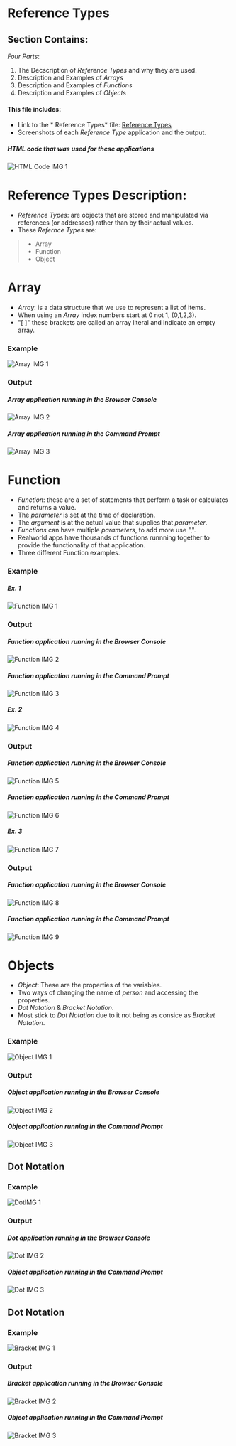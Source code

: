 # Reference Types

## Section Contains:

*Four Parts*: 

1. The Decscription of *Reference Types* and why they are used.
2. Description and Examples of *Arrays*
3. Description and Examples of *Functions*
4. Description and Examples of *Objects*

#### This file includes:

* Link to the * Reference Types* file: [Reference Types](reference_types_code/index.js "Reference Types")
* Screenshots of each *Reference Type* application and the output.

##### *HTML* code that was used for these applications

![HTML Code IMG 1](html_code_img_1.PNG "HTML CODE IMG 1")

# Reference Types Description:

* *Reference Types*: are objects that are stored and manipulated via references (or addresses) rather than by their actual values.
* These *Refernce Types* are:
> * Array
> * Function
> * Object



# Array

* *Array*: is a data structure that we use to represent a list of items.
* When using an *Array* index numbers start at 0 not 1, (0,1,2,3).
* "[ ]" these brackets are called an array literal and indicate an empty array.

### Example

![Array IMG 1](img/array_code_img_1.PNG "Array IMG 1")

### Output 

##### *Array* application running in the Browser Console

![Array IMG 2](img/array_code_img_2.PNG "Array IMG 2")

##### *Array* application running in the Command Prompt

![Array IMG 3](img/array_code_img_3.PNG "Array IMG 3")

# Function

* *Function*: these are a set of statements that perform a task or calculates and returns a value.
* The *parameter* is set at the time of declaration.
* The *argument* is at the actual value that supplies that *parameter*. 
* *Functions* can have multiple *parameters*, to add more use ",".
* Realworld apps have thousands of functions runnning together to provide the functionality of that application.
* Three different Function examples.

### Example 

##### Ex. 1

![Function IMG 1](img/function_code_img_1.PNG "Function img 1")

### Output 

##### *Function* application running in the Browser Console

![Function IMG 2](img/function_code_img_2.PNG "Function IMG 2")

##### *Function* application running in the Command Prompt

![Function IMG 3](img/function_code_img_3.PNG "Function IMG 3")

##### Ex. 2

![Function IMG 4](img/function_code_img_4.PNG "Function img 4")

### Output 

##### *Function* application running in the Browser Console

![Function IMG 5](img/function_code_img_5.PNG "Function IMG 5")

##### *Function* application running in the Command Prompt

![Function IMG 6](img/function_code_img_6.PNG "Function IMG 6")

##### Ex. 3

![Function IMG 7](img/function_code_img_7.PNG "Function img 7")

### Output 

##### *Function* application running in the Browser Console

![Function IMG 8](img/function_code_img_8.PNG "Function IMG 8")

##### *Function* application running in the Command Prompt

![Function IMG 9](img/function_code_img_9.PNG "Function IMG 9")



# Objects 

* *Object*: These are the properties of the variables.
* Two ways of changing the name of *person* and accessing the properties.
* *Dot Notation* & *Bracket Notation*.
* Most stick to *Dot Notation* due to it not being as consice as *Bracket Notation*.

### Example 

![Object IMG 1](img/obj_code_img_1.PNG "Object img 1")

### Output 

##### *Object* application running in the Browser Console

![Object IMG 2](img/object_code_img_2.PNG "Object IMG 2")

##### *Object* application running in the Command Prompt

![Object IMG 3](img/object_code_img_3.PNG "Object IMG 3")

## Dot Notation

### Example 

![DotIMG 1](img/dot_code_img_1.PNG "Dot img 1")

### Output 

##### *Dot* application running in the Browser Console

![Dot IMG 2](img/dot_code_img_2.PNG "Dot IMG 2")

##### *Object* application running in the Command Prompt

![Dot IMG 3](img/dot_code_img_3.PNG "Dot IMG 3")

## Dot Notation

### Example 

![Bracket IMG 1](img/bracket_code_img_1.PNG "Bracket code img 1")

### Output 

##### *Bracket* application running in the Browser Console

![Bracket IMG 2](img/bracket_code_img_2.PNG "Bracket IMG 2")

##### *Object* application running in the Command Prompt

![Bracket IMG 3](img/bracket_code_img_3.PNG "Bracket IMG 3")